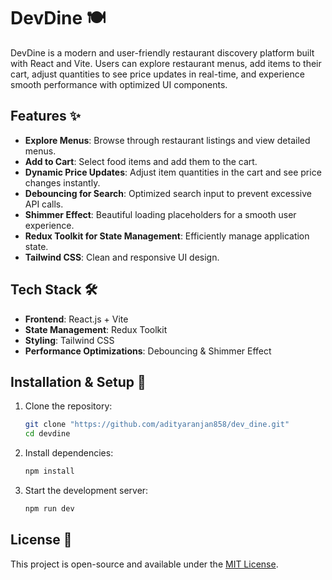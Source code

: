 # DevDine 🍽️

DevDine is a modern and user-friendly restaurant discovery platform built with React and Vite. Users can explore restaurant menus, add items to their cart, adjust quantities to see price updates in real-time, and experience smooth performance with optimized UI components.

## Features ✨
- **Explore Menus**: Browse through restaurant listings and view detailed menus.
- **Add to Cart**: Select food items and add them to the cart.
- **Dynamic Price Updates**: Adjust item quantities in the cart and see price changes instantly.
- **Debouncing for Search**: Optimized search input to prevent excessive API calls.
- **Shimmer Effect**: Beautiful loading placeholders for a smooth user experience.
- **Redux Toolkit for State Management**: Efficiently manage application state.
- **Tailwind CSS**: Clean and responsive UI design.

## Tech Stack 🛠️
- **Frontend**: React.js + Vite
- **State Management**: Redux Toolkit
- **Styling**: Tailwind CSS
- **Performance Optimizations**: Debouncing & Shimmer Effect

## Installation & Setup 🚀
1. Clone the repository:
   ```sh
   git clone "https://github.com/adityaranjan858/dev_dine.git"
   cd devdine
   ```
2. Install dependencies:
   ```sh
   npm install
   ```
3. Start the development server:
   ```sh
   npm run dev
   ```

## License 📜
This project is open-source and available under the [MIT License](LICENSE).

